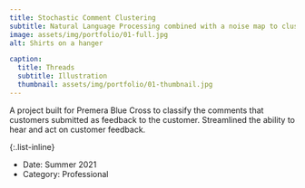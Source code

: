 ```yaml
---
title: Stochastic Comment Clustering
subtitle: Natural Language Processing combined with a noise map to cluster like-minded comments.
image: assets/img/portfolio/01-full.jpg
alt: Shirts on a hanger

caption:
  title: Threads
  subtitle: Illustration
  thumbnail: assets/img/portfolio/01-thumbnail.jpg
---
```

A project built for Premera Blue Cross to classify the comments that customers submitted as feedback to the customer.
Streamlined the ability to hear and act on customer feedback.

{:.list-inline}
- Date: Summer 2021
- Category: Professional

